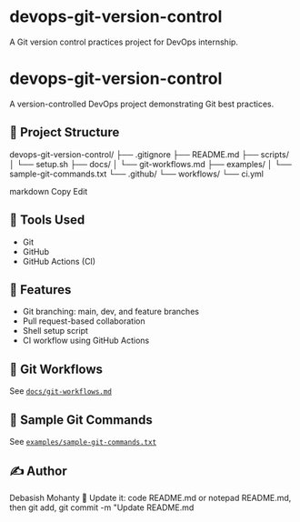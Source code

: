 # devops-git-version-control

A Git version control practices project for DevOps internship.
# devops-git-version-control

A version-controlled DevOps project demonstrating Git best practices.

## 📁 Project Structure

devops-git-version-control/
├── .gitignore
├── README.md
├── scripts/
│ └── setup.sh
├── docs/
│ └── git-workflows.md
├── examples/
│ └── sample-git-commands.txt
└── .github/
└── workflows/
└── ci.yml

markdown
Copy
Edit

## 🧰 Tools Used
- Git
- GitHub
- GitHub Actions (CI)

## 🚀 Features
- Git branching: main, dev, and feature branches
- Pull request-based collaboration
- Shell setup script
- CI workflow using GitHub Actions

## 📝 Git Workflows
See [`docs/git-workflows.md`](docs/git-workflows.md)

## 📄 Sample Git Commands
See [`examples/sample-git-commands.txt`](examples/sample-git-commands.txt)

## ✍️ Author
Debasish Mohanty
🔁 Update it: code README.md or notepad README.md, then git add, git commit -m "Update README.md 

